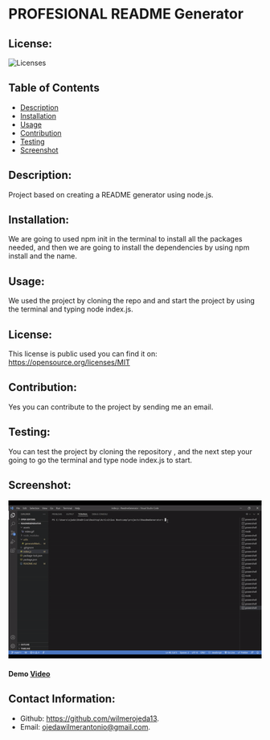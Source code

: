 # PROFESIONAL README Generator
## License:
![Licenses](https://img.shields.io/badge/License-MIT-yellow.svg)


## Table of Contents
- [Description](#description)
- [Installation](#installation)
- [Usage](#usage)
- [Contribution](#contribution)
- [Testing](#testing)
- [Screenshot](#screenshot)

## Description:
 Project based on creating a README generator using node.js.


## Installation:
We are going to used npm init in the terminal  to install all the packages needed, and then we are going to install the dependencies by using npm install and the name.


## Usage:
We used the project by cloning the repo and and start the project by using the terminal and typing node index.js.


## License:
This license is public used you can find it on:
https://opensource.org/licenses/MIT


## Contribution:
Yes you can contribute to the project by sending me  an email.


## Testing:
You can test the project by cloning the repository , and the next step your going to go the terminal and type node index.js to start.


## Screenshot:
![alt text](assets/video1.gif)
#### Demo [Video](https://drive.google.com/file/d/1pqAaFEcFeUqbj6lukgVRkuNpk4kJtp-k/view)


## Contact Information:
- Github: https://github.com/wilmerojeda13.
- Email: ojedawilmerantonio@gmail.com. 
